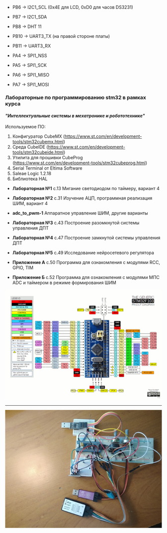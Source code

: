 

- PB6 -> I2C1_SCL (0x4E для LCD, 0xD0 для часов DS3231)
- PB7 -> I2C1_SDA
- PB8 -> DHT 11

- PB10 -> UART3_TX (на правой стороне платы)
- PB11 -> UART3_RX

- PA4 -> SPI1_NSS
- PA5 -> SPI1_SCK
- PA6 -> SPI1_MISO
- PA7 -> SPI1_MOSI

### Лабораторные по программированию stm32 в рамках курса 
#### *"Интеллектуальные системы в мехатронике и робототехнике"*

Используемое ПО:

1. Конфигуратор CubeMX (https://www.st.com/en/development-tools/stm32cubemx.html)
2. Среда CubeIDE (https://www.st.com/en/development-tools/stm32cubeide.html)
3. Утилита для прошивки CubeProg (https://www.st.com/en/development-tools/stm32cubeprog.html)
4. Serial Terminal от Eltima Software
5. Saleae Logic 1.2.18
6. Библиотека HAL

- **Лабораторная №1** с.13 Мигание светодиодом по таймеру, вариант 4
- **Лабораторная №2** с.31 Изучение АЦП, программная реализация ШИМ, вариант 4
- **adc_to_pwm-1** Аппаратное управление ШИМ, другие варианты

- **Лабораторная №3** с.43 Построение разомкнутой системы управления ДПТ
- **Лабораторная №4** с.47 Построение замкнутой системы управления ДПТ
- **Лабораторная №5** с.49 Исследование нейросетевого регулятора
- **Приложение А** с.50 Программа для ознакомления с модулями RCC, GPIO, TIM
- **Приложение Б** с.52 Программа для ознакомления с модулями МПС ADC и таймером в режиме формирования ШИМ


![](./literature/bluepillpinout.gif)

***

![](./literature/breadboard_2.jpg)